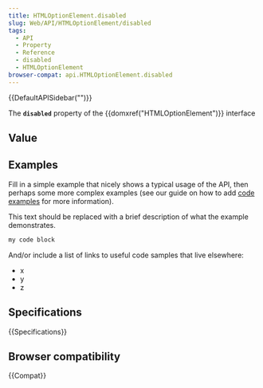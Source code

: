 ```yaml
---
title: HTMLOptionElement.disabled
slug: Web/API/HTMLOptionElement/disabled
tags:
  - API
  - Property
  - Reference
  - disabled
  - HTMLOptionElement
browser-compat: api.HTMLOptionElement.disabled
---
```

{{DefaultAPISidebar("")}}

The **`disabled`** property of the {{domxref("HTMLOptionElement")}} interface 

## Value



## Examples

Fill in a simple example that nicely shows a typical usage of the API, then perhaps some more complex examples (see our guide on how to add [code examples](/en-US/docs/MDN/Contribute/Structures/Code_examples) for more information).

This text should be replaced with a brief description of what the example demonstrates.

```js
my code block
```

And/or include a list of links to useful code samples that live elsewhere:

*   x
*   y
*   z

## Specifications

{{Specifications}}

## Browser compatibility

{{Compat}}


